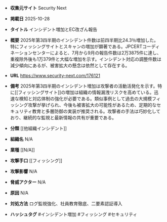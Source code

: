- **収集元サイト**
Security Next

- **掲載日**
2025-10-28

- **タイトル**
インシデント増加とEC改ざん報告

- **概要**
2025年第3四半期のインシデント件数は前四半期比24.3％増加した。特にフィッシングサイトとスキャンの増加が顕著である。JPCERTコーディネーションセンターによると、7月から9月の報告件数は2万3875件に達し、重複除外後も1万379件と大幅な増加を示す。インシデント対応の調整件数は減少傾向にあるが、被害拡大の懸念は依然として存在する。

- **URL**
https://www.security-next.com/176121

- **備考**
2025年第3四半期のインシデント増加は攻撃者の活動活発化を示す。特に[[フィッシングサイト]]の増加は組織の情報漏洩リスクを高めている。迅速な検知と対応体制の強化が必要である。類似事例として過去の大規模フィッシング攻撃が挙げられ、今後も被害拡大の可能性があるため、定期的なセキュリティ教育と多層防御の実装が推奨される。攻撃者の手法は巧妙化しており、継続的な監視と最新情報の共有が重要である。

- **分類**
[[他組織インシデント]]

- **組織名**
N/A

- **業種**
[[N/A]]

- **攻撃手口**
[[フィッシング]]

- **攻撃影響**
N/A

- **脅威アクター**
N/A

- **原因**
N/A

- **対処方法**
ログ監視強化、社員教育徹底、二要素認証導入

- **ハッシュタグ**
#インシデント増加 #フィッシング #セキュリティ
